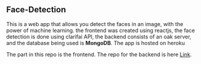 ## Face-Detection 
This is a web app that allows you detect the faces in an image, with the power of machine learning. 
the frontend was created using reactjs, the face detection is done using clarifai API, 
the backend consists of an oak server, and the database being used is **MongoDB**. 
The app is hosted on heroku

The part in this repo is the frontend. The repo for the backend is here [Link](https://github.com/AA-Arnold/deno-smart-brain-api).
